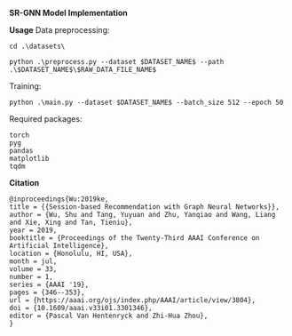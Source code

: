 __SR-GNN Model Implementation__

**Usage**
Data preprocessing:

`cd .\datasets\`

`python .\preprocess.py --dataset $DATASET_NAME$ --path .\$DATASET_NAME$\$RAW_DATA_FILE_NAME$`

Training:

`python .\main.py --dataset $DATASET_NAME$ --batch_size 512 --epoch 50`

Required packages:
```
torch
pyg
pandas
matplotlib
tqdm
```

**Citation**

```
@inproceedings{Wu:2019ke,
title = {{Session-based Recommendation with Graph Neural Networks}},
author = {Wu, Shu and Tang, Yuyuan and Zhu, Yanqiao and Wang, Liang and Xie, Xing and Tan, Tieniu},
year = 2019,
booktitle = {Proceedings of the Twenty-Third AAAI Conference on Artificial Intelligence},
location = {Honolulu, HI, USA},
month = jul,
volume = 33,
number = 1,
series = {AAAI '19},
pages = {346--353},
url = {https://aaai.org/ojs/index.php/AAAI/article/view/3804},
doi = {10.1609/aaai.v33i01.3301346},
editor = {Pascal Van Hentenryck and Zhi-Hua Zhou},
}
```

